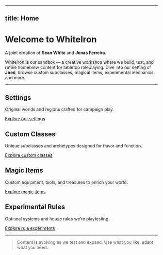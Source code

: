 
---
title: Home
---

# Welcome to WhiteIron

A joint creation of **Sean White** and **Jonas Ferreira**.

WhiteIron is our sandbox — a creative workshop where we build, test, and refine homebrew content for tabletop roleplaying. Dive into our setting of **Jhed**, browse custom subclasses, magical items, experimental mechanics, and more.

---

## Settings

Original worlds and regions crafted for campaign play.

[Explore our settings](settings.md)

## Custom Classes

Unique subclasses and archetypes designed for flavor and function.

[Explore custom classes](subclasses.md)

## Magic Items

Custom equipment, tools, and treasures to enrich your world.

[Explore magic items](items.md)

## Experimental Rules

Optional systems and house rules we're playtesting.

[Explore rule experiments](experiments.md)

---

> Content is evolving as we test and expand. Use what you like, adapt what you need.
